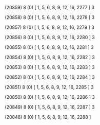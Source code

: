 (20859) 8 (0) [ 1, 5, 6, 8, 9, 12, 16, 2277 ] 3 


(20858) 8 (0) [ 1, 5, 6, 8, 9, 12, 16, 2278 ] 3 


(20857) 8 (0) [ 1, 5, 6, 8, 9, 12, 16, 2279 ] 3 


(20856) 8 (0) [ 1, 5, 6, 8, 9, 12, 16, 2280 ] 3 


(20855) 8 (0) [ 1, 5, 6, 8, 9, 12, 16, 2281 ] 3 


(20854) 8 (0) [ 1, 5, 6, 8, 9, 12, 16, 2282 ] 3 


(20853) 8 (0) [ 1, 5, 6, 8, 9, 12, 16, 2283 ] 3 


(20852) 8 (0) [ 1, 5, 6, 8, 9, 12, 16, 2284 ] 3 


(20851) 8 (0) [ 1, 5, 6, 8, 9, 12, 16, 2285 ] 3 


(20850) 8 (0) [ 1, 5, 6, 8, 9, 12, 16, 2286 ] 3 


(20849) 8 (0) [ 1, 5, 6, 8, 9, 12, 16, 2287 ] 3 


(20848) 8 (0) [ 1, 5, 6, 8, 9, 12, 16, 2288 ]  

